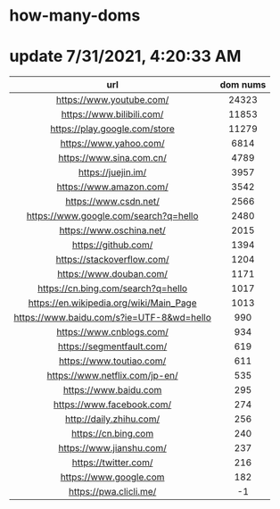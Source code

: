 # how-many-doms

# update 7/31/2021, 4:20:33 AM

url | dom nums
:-: | :-:
https://www.youtube.com/ | 24323
https://www.bilibili.com/ | 11853
https://play.google.com/store | 11279
https://www.yahoo.com/ | 6814
https://www.sina.com.cn/ | 4789
https://juejin.im/ | 3957
https://www.amazon.com/ | 3542
https://www.csdn.net/ | 2566
https://www.google.com/search?q=hello | 2480
https://www.oschina.net/ | 2015
https://github.com/ | 1394
https://stackoverflow.com/ | 1204
https://www.douban.com/ | 1171
https://cn.bing.com/search?q=hello | 1017
https://en.wikipedia.org/wiki/Main_Page | 1013
https://www.baidu.com/s?ie=UTF-8&wd=hello | 990
https://www.cnblogs.com/ | 934
https://segmentfault.com/ | 619
https://www.toutiao.com/ | 611
https://www.netflix.com/jp-en/ | 535
https://www.baidu.com | 295
https://www.facebook.com/ | 274
http://daily.zhihu.com/ | 256
https://cn.bing.com | 240
https://www.jianshu.com/ | 237
https://twitter.com/ | 216
https://www.google.com | 182
https://pwa.clicli.me/ | -1
